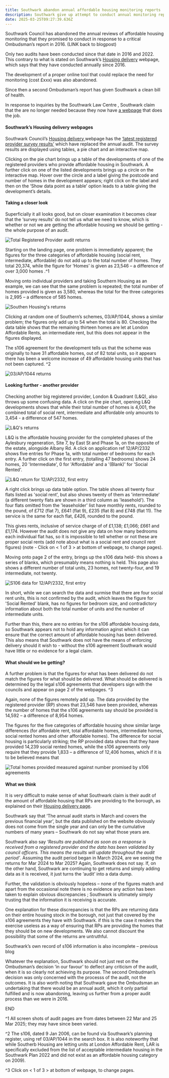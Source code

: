 ```yaml
---
title: Southwark abandon annual affordable housing monitoring reports
description: Southwark give up attempt to conduct annual monitoring reports
date: 2025-03-25T09:27:39.636Z
---
```

Southwark Council has abandoned the annual reviews of affordable housing monitoring that they promised to conduct in response to a critical Ombudsman’s report in 2016.  (LINK back to blogpost)


Only two audits have been conducted since that date in 2016 and 2022. This contrary to what is stated on Southwark’s [Housing delivery](https://www.southwark.gov.uk/planning-environment-and-building-control/planning/planning-policy-and-guidance/monitoring-1/amount#lgd-guides__title) webpage, which says that they have conducted annually since 2016.

The development of a proper online tool that could replace the need for monitoring (cost £xxx) was also abandoned. 


Since then a second Ombudsman’s report has given Southwark a clean bill of health.


In response to inquiries by the Southwark Law Centre , Southwark claim that the are no longer needed because they now have [a webpage](https://app.powerbi.com/view?r=eyJrIjoiNzJhYTg1ZDYtNzcxZC00MDQzLThlMDUtNTkyNDk2MTBkMzkyIiwidCI6ImY3YWRjZjA2LTk1OGYtNDRjNC1iYzFjLTMzOWVkZDkwOTAzZCIsImMiOjh9&pageName=591e92e31d05964600da) that does the job.

#### Southwark’s Housing delivery webpages

Southwark Council’s [Housing delivery ](https://www.southwark.gov.uk/planning-environment-and-building-control/planning/planning-policy-and-guidance/monitoring-1/amount#lgd-guides__title)webpage has the [‘latest registered provider survey results’](https://app.powerbi.com/view?r=eyJrIjoiNzJhYTg1ZDYtNzcxZC00MDQzLThlMDUtNTkyNDk2MTBkMzkyIiwidCI6ImY3YWRjZjA2LTk1OGYtNDRjNC1iYzFjLTMzOWVkZDkwOTAzZCIsImMiOjh9&pageName=591e92e31d05964600da) which have replaced the annual audit.  The survey results are displayed using tables, a pie chart and an interactive map. 

Clicking on the pie chart brings up a table of the developments of one of the registered providers who provide affordable housing in Southwark. A further click on one of the listed developments brings up a circle on the interactive map. Hover over the circle and a label giving the postcode and number of homes in the development appears; right click on the label and then on the ‘Show data point as a table’ option leads to a table giving the development’s details. 

#### Taking a closer look 

Superficially it all looks good, but on closer examination it becomes clear that the ‘survey results’ do not tell us what we need to know, which is whether or not we are getting the affordable housing we should be getting - the whole purpose of an audit.

![](img/monitoring_audit_webpages_landing_page_-22032025_15_06_28.png "Total Registered Provider audit returns")

Starting on the landing page, one problem is immediately apparent; the figures for the three categories of affordable housing (social rent, intermediate, affordable) do not add up to the total number of homes.  They total 20,374, while the figure for ‘Homes’ is given as 23,546 – a difference of over 3,000 homes .^1


Moving onto individual providers and taking Southern Housing as an example, we can see that the same problem is repeated; the total number of homes provided is given as 3,580, whereas the total for the three categories is 2,995 – a difference of 585 homes.

![](img/monitorin_audit_webpages_southern_housing_22032025_15_22_54.png "Southen Housing's returns")

Clicking at random one of Southern’s schemes, 03/AP/1044, shows a similar problem; the figures only add up to 54 when the total is 80.  Checking the data table shows that the remaining thirteen homes are let at London Affordable Rents, an intermediate rent, but this does not appear in the figures displayed.

The s106 agreement for the development tells us that the scheme was originally to have 31 affordable homes, out of 82 total units, so it appears there has been a welcome increase of 49 affordable housing units that has not been captured. ^2 

![](img/monitoring_audit_webpages_-pelican_house_03ap1044_22032025_15_31_04.png "03/AP/1044 returns")

#### Looking further - another provider

Checking another big registered provider, London & Quadrant (L&Q), also throws up some confusing data.   A click on the pie chart, opening L&Q developments shows that while their total number of homes is 4,001, the combined total of social rent, intermediate and affordable only amounts to 3,454 - a difference of 547 homes. 

![](img/monitoring_audit_webpage_l-q_25_03_2025-10_20_06_250325.png "L&Q's returns")

L&Q is the affordable housing provider for the completed phases of the Aylesbury regeneration, Site 7, by East St and Phase 1a, on the opposite of the estate, alongside Albany Rd.  A click on application ref 12/AP/2332 shows five entries for Phase 1a, with total number of bedrooms for each entry. A further click on the first entry, (totalling 47 bedrooms) shows 24 homes, 20 'Intermediate', 0 for 'Affordable' and a '(Blank)'  for 'Social Rented'. 

![](img/monitoring_audit_l-q_aylesbury_12ap2332_first_entry_-25_03_2025-11_37_05.png "L&Q return for 12/AP/2332, first entry")

A right click brings up data table option.  The table shows all twenty four flats listed as 'social rent', but also shows twenty of them as 'intermediate' (a different twenty flats are shown in a third column as 'leasehold').  The four flats omitted from the 'leaseholder' list have monthly rents, rounded to the pound, of £712 (flat 7), £641 (flat 9), £235 (flat 8) and £748 (flat 11).  The service is the same for each flat, £426, rounded to the pound.  

This gives rents, inclusive of service charge of of £1,138; £1,066; £661 and £1,174.  However the audit does not give any data on how many bedrooms each individual flat has, so it is impossible to tell whether or not these are proper social rents (add note about what is a social rent and council rent figures) (note - Click on < 1 of 3  > at bottom of webpage, to change pages).

Moving onto page 2 of the entry, brings up the s106 data held- this shows a series of blanks, which presumably means nothing is held. This page also shows a different number of total units, 23 homes, not  twenty-four, and 19 intermediate, not twenty.

![](img/monitoring_audit_l-q_aylesbury_12ap332_first_entry_s106_25_03_2025-11_49_19.png "S106 data for 12/AP/2332, first entry")

In short, while we can search the data and surmise that there are four social rent units, this is not confirmed by the audit, which leaves the figure for 'Social Rented' blank, has no figures for bedroom size, and contradictory information about both the total number of units and the number of intermediate units.

Further than this, there are no entries for the s106 affordable housing data, so Southwark appears not to hold any information aginst which it can ensure that the correct amount of affordable housing has been delivered.  This also means that Southwark does not have the means of enforcing delivery should it wish to - without the s106 agreement Southwark would have little or no evidence for a legal claim. 

#### What should we be getting?

A further problem is that the figures for what has been delivered do not match the figures for what should be delivered.  What should be delivered is determined by the legal s106 agreements that developers sign with the councils and appear on page 2 of the webpages. ^3

Again, none of the figures remotely add up.  The data provided by the registered provider (RP) shows that 23,546 have been provided, whereas the number of homes that the s106 agreements say should be provided is 14,592 – a difference of 8,954 homes.

The figures for the five categories of affordable housing show similar large differences (for affordable rent, total affordable homes, intermediate homes, social rented homes and other affordable homes).  The difference for social housing is particularly striking; the RP provided data shows that they have provided 14,239 social rented homes, while the s106 agreements only require that they provide 1,833 – a difference of 12,406 homes, which if it is to be believed means that 



![](img/monitoring_audit_webpages_pg_2_22032025_16_22_49.png "Total homes provided measured against number promised by s106 agreements")

#### What we think

It is very difficult to make sense of what Southwark claim is their audit of the amount of affordable housing that RPs are providing to the borough, as explained on their [Housing delivery page](https://www.southwark.gov.uk/planning-environment-and-building-control/planning/planning-policy-and-guidance/monitoring-1/amount#lgd-guides__title).


Southwark say that ‘The annual audit starts in March and covers the previous financial year’, but the data published on the website obviously does not come from the single year and can only be the cumulative numbers of many years – Southwark do not say what those years are.


Southwark also say *‘Results are published as soon as a response is received from a registered provider and the data has been validated by council officers. This means the results will update throughout the audit period’*.  Assuming the audit period began in March 2024, are we seeing the returns for Mar 2024 to Mar 2025?  Again, Southwark does not say.  If, on the other hand, Southwark are continuing to get returns and simply adding data as it is received, it just turns the ‘audit’ into a data dump.


Further, the validation is obviously hopeless – none of the figures match and apart from the occasional note there is no evidence any action has been taken to explain obvious discrepancies ; Southwark is ultimately simply trusting that the information it is receiving is accurate.

One explanation for these discrepancies is that the RPs are returning data on their entire housing stock in the borough, not just that covered by the s106 agreements they have with Southwark.  if this is the case it renders the exercise useless as a way of ensuring that RPs are providing the homes that they should be on new developments.  We also cannot discount the possibility that some of the returns are untruthful.

Southwark’s own record of s106 information is also incomplete – previous blog


Whatever the explanation, Southwark should not just rest on the Ombudsman’s decision ‘in our favour’ to deflect any criticism of the audit, when it is so clearly not achieving its purpose.  The second Ombudman’s decision was only concerned with the processs of the audit, not the outcomes. It is also worth noting that Southwark gave the Ombudsman an undertaking that there would be an annual audit, which it only partial fulfilled and is now abandoning, leaving us further from a proper audit process than we were in 2016.


END



^1   All screen shots of audit pages are from dates between 22 Mar and 25 Mar 2025; they may have since been varied.

^2   The s106, dated 9 Jan 2006, can be found via Southwark’s planning register, using ref 03/AP/1044 in the search box.  It is also noteworthy that while Southerb Housing are letting units at London Affordable Rent, LAR is specifically excluded from the list of acceptable intermediate housing in the Southwark Plan 2022 and did not exist as an affordable housing category on 2009).

^3   Click on < 1 of 3  > at bottom of webpage, to change pages.